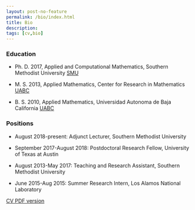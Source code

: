 ```yaml
---
layout: post-no-feature
permalink: /bio/index.html
title: Bio
description: 
tags: [cv,bio]
---
```



### Education

* Ph. D. 2017, Applied and Computational Mathematics, Southern Methodist University [SMU](http://www.smu.edu/Dedman/academics/departments/math)

* M. S. 2013, Applied Mathematics, Center for Research in Mathematics [UABC](http://www.cimat.mx/)

* B. S. 2010, Applied Mathematics, Universidad Autonoma de Baja California [UABC](http://www.uabc.mx/)

### Positions

* August 2018-present: Adjunct Lecturer, Southern Methodist University

* September 2017-August 2018: Postdoctoral Research Fellow, University of Texas at Austin

* August 2013-May 2017: Teaching and Research Assistant, Southern Methodist University

* June 2015-Aug 2015: Summer Research Intern, Los Alamos National Laboratory


<a href="/assets/cv-ccc.pdf"> CV PDF version</a>






